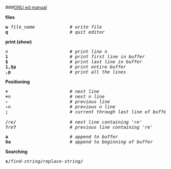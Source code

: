 ###[GNU ed manual](http://www.gnu.org/software/ed/manual/ed_manual.html)

<b>files</b>
<pre>
<b>w</b> <em>file_name</em>             <em># write file</em>
<b>q</b>                       <em># quit editor</em>
</pre>
<b>print (show)</b>
<pre>
<em>n</em>                       <em># print line n</em>
<b>1</b>                       <em># print first line in buffer</em>
<b>$</b>                       <em># print last line in buffer</em>
<b>1,$p</b>                    <em># print entire buffer</em>
<b>,p</b>                      <em># print all the lines</em>
</pre>
<b>Positioning</b>
<pre>
<b>+</b>                       <em># next line</em>
<b>+</b><em>n</em>                      <em># next n line</em>
<b>-</b>                       <em># previous line</em>
<b>-</b><em>n</em>                      <em># previous n line</em>
<b>;</b>                       <em># current through last line of buffer</em>

<b>/</b><em>re</em><b>/</b>                    <em># next line containing 're'</em>
<b>?</b><em>re</em><b>?</b>                    <em># previous line containing 're'</em>
</pre>
<pre>
<b>a</b>                       <em># append to buffer</em>
<b>0a</b>                      <em># append to beginning of buffer</em>
</pre>

<b>Searching</b>
<pre>
<b>s/</b><em>find-string</em><b>/</b><em>replace-string</em><b>/</b>
</pre>
